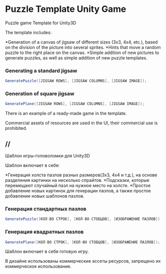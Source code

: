 # Puzzle Template Unity Game

Puzzle game Template for Unity3D

The template includes:

*Generation of a canvas of jigsaw of different sizes (3x3, 4x4, etc.), based on the division of the picture into several sprites.
*Hints that move a random puzzle to the right place on the canvas.
*Simple addition of new pictures to generate puzzles, as well as simple addition of new puzzle templates.


### Generating a standard jigsaw
```csharp
GeneratePuzzle([JIGSAW ROWS], [JIGSAW COLUMNS], [JIGSAW IMAGE]);
```
### Generation of square jigsaw
```csharp
GeneratePlane([JIGSAW ROWS], [JIGSAW COLUMNS], [JIGSAW IMAGE]);
```

There is an example of a ready-made game in the template.

Commercial assets of resources are used in the UI, their commercial use is prohibited.


## // 

Шаблон игры-головоломки для Unity3D 

Шаблон включает в себя:

*Генерация холста пазлов разных размеров(3x3, 4x4 и т.д.), на основе разделения картинки на несколько спрайтов.
*Подсказки, которые перемещают случайный пазл на нужное место на холсте.
*Простое добавление новых картинок для генерации пазлов, а также простое добавление новых шаблонов пазлов.

### Генерация стандартных пазлов
```csharp
GeneratePuzzle([КОЛ-ВО СТРОК], [КОЛ-ВО СТОБЦОВ], [ИЗОБРАЖЕНИЕ ПАЗЛОВ]);
```
### Генерация квадратных пазлов
```csharp
GeneratePlane([КОЛ-ВО СТРОК], [КОЛ-ВО СТОБЦОВ], [ИЗОБРАЖЕНИЕ ПАЗЛОВ]);
```

Шаблон включает в себя готовую игру.

В дизайне использованы коммерческие ассеты ресурсов, запрещено их коммерческое использование.
